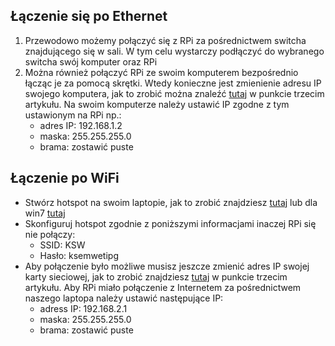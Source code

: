 ## Łączenie się po Ethernet
1. Przewodowo możemy połączyć się z RPi za pośrednictwem switcha znajdującego się w sali. 
W tym celu wystarczy podłączyć do wybranego switcha swój komputer oraz RPi 
1. Można również połączyć RPi ze swoim komputerem bezpośrednio łącząc je za pomocą skrętki. 
Wtedy konieczne jest zmienienie adresu IP swojego komputera, jak to zrobić można znaleźć [tutaj](https://trybawaryjny.pl/jak-zmienic-ip/) 
w punkcie trzecim artykułu. Na swoim komputerze należy ustawić IP zgodne z tym ustawionym na RPi np.:
   - adres IP: 192.168.1.2
   - maska: 255.255.255.0
   - brama: zostawić puste
   
## Łączenie po WiFi
- Stwórz hotspot na swoim laptopie, jak to zrobić znajdziesz [tutaj](https://support.microsoft.com/pl-pl/help/4027762/windows-use-your-pc-as-a-mobile-hotspot)
lub dla win7 [tutaj](https://www.pcninja.us/turn-your-windows-7-laptop-into-a-wifi-hotspot/)
- Skonfiguruj hotspot zgodnie z poniższymi informacjami inaczej RPi się nie połączy:
  - SSID: KSW
  - Hasło: ksemwetipg  
- Aby połączenie było możliwe musisz jeszcze zmienić adres IP swojej karty sieciowej, jak to zrobić znajdziesz [tutaj](https://trybawaryjny.pl/jak-zmienic-ip/) w punkcie trzecim artykułu.
Aby RPi miało połączenie z Internetem za pośrednictwem naszego laptopa należy ustawić następujące IP:
  - adress IP: 192.168.2.1
  - maska: 255.255.255.0
  - brama: zostawić puste   
